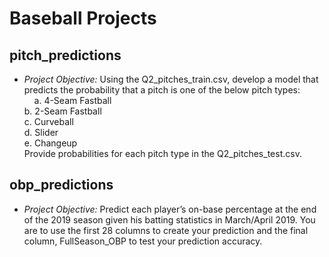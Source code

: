 # Baseball Projects

## **pitch_predictions**
- *Project Objective:* Using the Q2_pitches_train.csv, develop a model that predicts the probability that a pitch is one of the below pitch types:\
&nbsp;&nbsp;&nbsp;&nbsp;a. 4-Seam Fastball\
    b. 2-Seam Fastball\
    c. Curveball\
    d. Slider\
    e. Changeup\
Provide probabilities for each pitch type in the Q2_pitches_test.csv.

## **obp_predictions**
- *Project Objective:* Predict each player’s on-base percentage at the end of the 2019 season given his batting statistics in
March/April 2019. You are to use the first 28 columns to create your prediction and the final column,
FullSeason_OBP to test your prediction accuracy.
